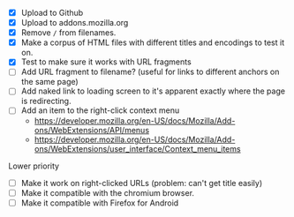 - [x] Upload to Github
- [x] Upload to addons.mozilla.org
- [x] Remove `/` from filenames.
- [x] Make a corpus of HTML files with different titles and encodings to test it on.
- [x] Test to make sure it works with URL fragments
- [ ] Add URL fragment to filename? (useful for links to different anchors on the same page)
- [ ] Add naked link to loading screen to it's apparent exactly where the page is redirecting.
- [ ] Add an item to the right-click context menu
    - <https://developer.mozilla.org/en-US/docs/Mozilla/Add-ons/WebExtensions/API/menus>
    - <https://developer.mozilla.org/en-US/docs/Mozilla/Add-ons/WebExtensions/user_interface/Context_menu_items>

Lower priority

- [ ] Make it work on right-clicked URLs (problem: can't get title easily)
- [ ] Make it compatible with the chromium browser.
- [ ] Make it compatible with Firefox for Android
